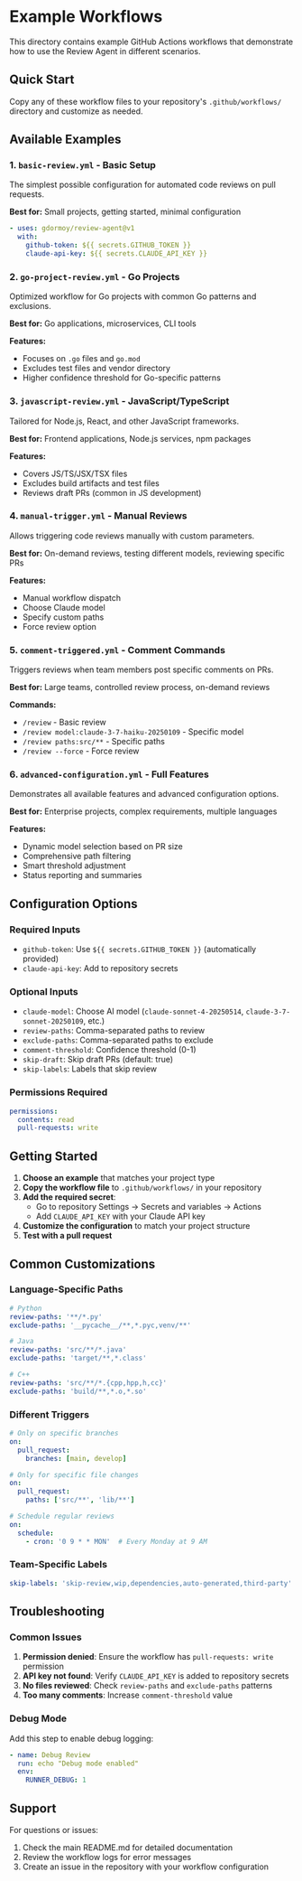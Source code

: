 # Example Workflows

This directory contains example GitHub Actions workflows that demonstrate how to use the Review Agent in different scenarios.

## Quick Start

Copy any of these workflow files to your repository's `.github/workflows/` directory and customize as needed.

## Available Examples

### 1. `basic-review.yml` - Basic Setup
The simplest possible configuration for automated code reviews on pull requests.

**Best for:** Small projects, getting started, minimal configuration

```yaml
- uses: gdormoy/review-agent@v1
  with:
    github-token: ${{ secrets.GITHUB_TOKEN }}
    claude-api-key: ${{ secrets.CLAUDE_API_KEY }}
```

### 2. `go-project-review.yml` - Go Projects
Optimized workflow for Go projects with common Go patterns and exclusions.

**Best for:** Go applications, microservices, CLI tools

**Features:**
- Focuses on `.go` files and `go.mod`
- Excludes test files and vendor directory
- Higher confidence threshold for Go-specific patterns

### 3. `javascript-review.yml` - JavaScript/TypeScript
Tailored for Node.js, React, and other JavaScript frameworks.

**Best for:** Frontend applications, Node.js services, npm packages

**Features:**
- Covers JS/TS/JSX/TSX files
- Excludes build artifacts and test files
- Reviews draft PRs (common in JS development)

### 4. `manual-trigger.yml` - Manual Reviews
Allows triggering code reviews manually with custom parameters.

**Best for:** On-demand reviews, testing different models, reviewing specific PRs

**Features:**
- Manual workflow dispatch
- Choose Claude model
- Specify custom paths
- Force review option

### 5. `comment-triggered.yml` - Comment Commands
Triggers reviews when team members post specific comments on PRs.

**Best for:** Large teams, controlled review process, on-demand reviews

**Commands:**
- `/review` - Basic review
- `/review model:claude-3-7-haiku-20250109` - Specific model
- `/review paths:src/**` - Specific paths
- `/review --force` - Force review

### 6. `advanced-configuration.yml` - Full Features
Demonstrates all available features and advanced configuration options.

**Best for:** Enterprise projects, complex requirements, multiple languages

**Features:**
- Dynamic model selection based on PR size
- Comprehensive path filtering
- Smart threshold adjustment
- Status reporting and summaries

## Configuration Options

### Required Inputs
- `github-token`: Use `${{ secrets.GITHUB_TOKEN }}` (automatically provided)
- `claude-api-key`: Add to repository secrets

### Optional Inputs
- `claude-model`: Choose AI model (`claude-sonnet-4-20250514`, `claude-3-7-sonnet-20250109`, etc.)
- `review-paths`: Comma-separated paths to review
- `exclude-paths`: Comma-separated paths to exclude
- `comment-threshold`: Confidence threshold (0-1)
- `skip-draft`: Skip draft PRs (default: true)
- `skip-labels`: Labels that skip review

### Permissions Required
```yaml
permissions:
  contents: read
  pull-requests: write
```

## Getting Started

1. **Choose an example** that matches your project type
2. **Copy the workflow file** to `.github/workflows/` in your repository
3. **Add the required secret**:
   - Go to repository Settings → Secrets and variables → Actions
   - Add `CLAUDE_API_KEY` with your Claude API key
4. **Customize the configuration** to match your project structure
5. **Test with a pull request**

## Common Customizations

### Language-Specific Paths
```yaml
# Python
review-paths: '**/*.py'
exclude-paths: '__pycache__/**,*.pyc,venv/**'

# Java
review-paths: 'src/**/*.java'
exclude-paths: 'target/**,*.class'

# C++
review-paths: 'src/**/*.{cpp,hpp,h,cc}'
exclude-paths: 'build/**,*.o,*.so'
```

### Different Triggers
```yaml
# Only on specific branches
on:
  pull_request:
    branches: [main, develop]

# Only for specific file changes
on:
  pull_request:
    paths: ['src/**', 'lib/**']

# Schedule regular reviews
on:
  schedule:
    - cron: '0 9 * * MON'  # Every Monday at 9 AM
```

### Team-Specific Labels
```yaml
skip-labels: 'skip-review,wip,dependencies,auto-generated,third-party'
```

## Troubleshooting

### Common Issues

1. **Permission denied**: Ensure the workflow has `pull-requests: write` permission
2. **API key not found**: Verify `CLAUDE_API_KEY` is added to repository secrets
3. **No files reviewed**: Check `review-paths` and `exclude-paths` patterns
4. **Too many comments**: Increase `comment-threshold` value

### Debug Mode

Add this step to enable debug logging:
```yaml
- name: Debug Review
  run: echo "Debug mode enabled"
  env:
    RUNNER_DEBUG: 1
```

## Support

For questions or issues:
1. Check the main README.md for detailed documentation
2. Review the workflow logs for error messages
3. Create an issue in the repository with your workflow configuration
